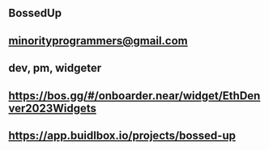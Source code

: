 ##  BossedUp

## minorityprogrammers@gmail.com

## dev, pm, widgeter

## https://bos.gg/#/onboarder.near/widget/EthDenver2023Widgets

## https://app.buidlbox.io/projects/bossed-up
